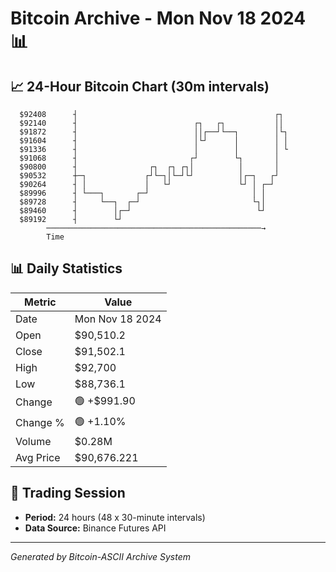 # Bitcoin Archive - Mon Nov 18 2024 📊

## 📈 24-Hour Bitcoin Chart (30m intervals)

```
  $92408      ┤                                            ┌┐  
  $92140      ┤                          ┌┐   ┌┐           ││  
  $91872      ┤                          ││┌──┘└──┐        │└┐ 
  $91604      ┤                          │└┘      │        │ │ 
  $91336      ┤                          │        │        │ └ 
  $91068      ┤                         ┌┘        └┐       │   
  $90800      ┤                ┌┐  ┌┐ ┌┐│          │       │   
  $90532      ┼─┐             ┌┘└─┐│└─┘└┘          │┌─┐   ┌┘   
  $90264      ┤ │             │   └┘               └┘ │ ┌─┘    
  $89996      ┤ └───┐       ┌─┘                       │ │      
  $89728      ┤     └──┐  ┌─┘                         └┐│      
  $89460      ┤        │┌─┘                            └┘      
  $89192      ┤        └┘                                      
        ────────────────────────────────────────────────→
        Time
```

## 📊 Daily Statistics

| Metric | Value |
|--------|-------|
| Date | Mon Nov 18 2024 |
| Open | $90,510.2 |
| Close | $91,502.1 |
| High | $92,700 |
| Low | $88,736.1 |
| Change | 🟢 +$991.90 |
| Change % | 🟢 +1.10% |
| Volume | $0.28M |
| Avg Price | $90,676.221 |

## 📅 Trading Session

- **Period:** 24 hours (48 x 30-minute intervals)
- **Data Source:** Binance Futures API

---
*Generated by Bitcoin-ASCII Archive System*
